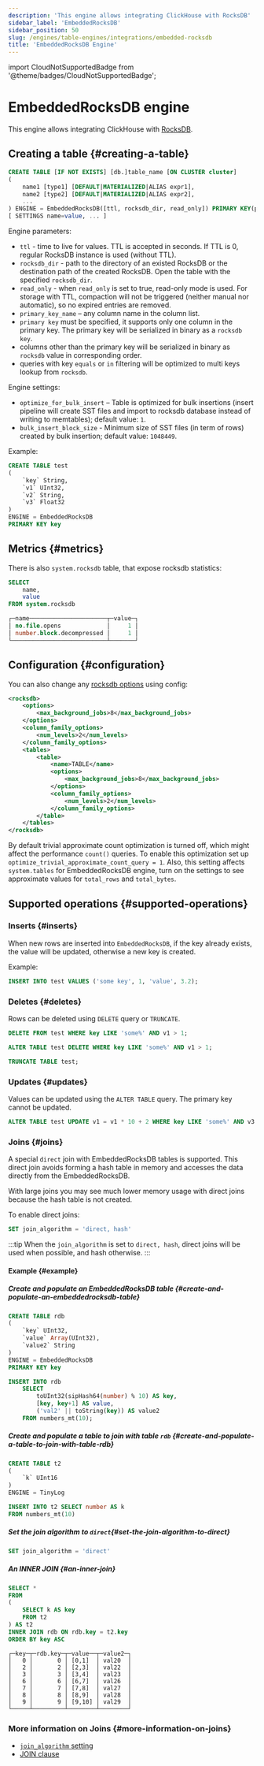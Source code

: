 ```yaml
---
description: 'This engine allows integrating ClickHouse with RocksDB'
sidebar_label: 'EmbeddedRocksDB'
sidebar_position: 50
slug: /engines/table-engines/integrations/embedded-rocksdb
title: 'EmbeddedRocksDB Engine'
---
```


import CloudNotSupportedBadge from '@theme/badges/CloudNotSupportedBadge';

# EmbeddedRocksDB engine

<CloudNotSupportedBadge />

This engine allows integrating ClickHouse with [RocksDB](http://rocksdb.org/).

## Creating a table {#creating-a-table}

```sql
CREATE TABLE [IF NOT EXISTS] [db.]table_name [ON CLUSTER cluster]
(
    name1 [type1] [DEFAULT|MATERIALIZED|ALIAS expr1],
    name2 [type2] [DEFAULT|MATERIALIZED|ALIAS expr2],
    ...
) ENGINE = EmbeddedRocksDB([ttl, rocksdb_dir, read_only]) PRIMARY KEY(primary_key_name)
[ SETTINGS name=value, ... ]
```

Engine parameters:

- `ttl` - time to live for values. TTL is accepted in seconds. If TTL is 0, regular RocksDB instance is used (without TTL).
- `rocksdb_dir` - path to the directory of an existed RocksDB or the destination path of the created RocksDB. Open the table with the specified `rocksdb_dir`.
- `read_only` - when `read_only` is set to true, read-only mode is used. For storage with TTL, compaction will not be triggered (neither manual nor automatic), so no expired entries are removed.
- `primary_key_name` – any column name in the column list.
- `primary key` must be specified, it supports only one column in the primary key. The primary key will be serialized in binary as a `rocksdb key`.
- columns other than the primary key will be serialized in binary as `rocksdb` value in corresponding order.
- queries with key `equals` or `in` filtering will be optimized to multi keys lookup from `rocksdb`.

Engine settings:

- `optimize_for_bulk_insert` – Table is optimized for bulk insertions (insert pipeline will create SST files and import to rocksdb database instead of writing to memtables); default value: `1`.
- `bulk_insert_block_size` - Minimum size of SST files (in term of rows) created by bulk insertion; default value: `1048449`.

Example:

```sql
CREATE TABLE test
(
    `key` String,
    `v1` UInt32,
    `v2` String,
    `v3` Float32
)
ENGINE = EmbeddedRocksDB
PRIMARY KEY key
```

## Metrics {#metrics}

There is also `system.rocksdb` table, that expose rocksdb statistics:

```sql
SELECT
    name,
    value
FROM system.rocksdb

┌─name──────────────────────┬─value─┐
│ no.file.opens             │     1 │
│ number.block.decompressed │     1 │
└───────────────────────────┴───────┘
```

## Configuration {#configuration}

You can also change any [rocksdb options](https://github.com/facebook/rocksdb/wiki/Option-String-and-Option-Map) using config:

```xml
<rocksdb>
    <options>
        <max_background_jobs>8</max_background_jobs>
    </options>
    <column_family_options>
        <num_levels>2</num_levels>
    </column_family_options>
    <tables>
        <table>
            <name>TABLE</name>
            <options>
                <max_background_jobs>8</max_background_jobs>
            </options>
            <column_family_options>
                <num_levels>2</num_levels>
            </column_family_options>
        </table>
    </tables>
</rocksdb>
```

By default trivial approximate count optimization is turned off, which might affect the performance `count()` queries. To enable this
optimization set up `optimize_trivial_approximate_count_query = 1`. Also, this setting affects `system.tables` for EmbeddedRocksDB engine,
turn on the settings to see approximate values for `total_rows` and `total_bytes`.

## Supported operations {#supported-operations}

### Inserts {#inserts}

When new rows are inserted into `EmbeddedRocksDB`, if the key already exists, the value will be updated, otherwise a new key is created.

Example:

```sql
INSERT INTO test VALUES ('some key', 1, 'value', 3.2);
```

### Deletes {#deletes}

Rows can be deleted using `DELETE` query or `TRUNCATE`.

```sql
DELETE FROM test WHERE key LIKE 'some%' AND v1 > 1;
```

```sql
ALTER TABLE test DELETE WHERE key LIKE 'some%' AND v1 > 1;
```

```sql
TRUNCATE TABLE test;
```

### Updates {#updates}

Values can be updated using the `ALTER TABLE` query. The primary key cannot be updated.

```sql
ALTER TABLE test UPDATE v1 = v1 * 10 + 2 WHERE key LIKE 'some%' AND v3 > 3.1;
```

### Joins {#joins}

A special `direct` join with EmbeddedRocksDB tables is supported.
This direct join avoids forming a hash table in memory and accesses
the data directly from the EmbeddedRocksDB.

With large joins you may see much lower memory usage with direct joins
because the hash table is not created.

To enable direct joins:

```sql
SET join_algorithm = 'direct, hash'
```

:::tip
When the `join_algorithm` is set to `direct, hash`, direct joins will be used
when possible, and hash otherwise.
:::

#### Example {#example}

##### Create and populate an EmbeddedRocksDB table {#create-and-populate-an-embeddedrocksdb-table}

```sql
CREATE TABLE rdb
(
    `key` UInt32,
    `value` Array(UInt32),
    `value2` String
)
ENGINE = EmbeddedRocksDB
PRIMARY KEY key
```

```sql
INSERT INTO rdb
    SELECT
        toUInt32(sipHash64(number) % 10) AS key,
        [key, key+1] AS value,
        ('val2' || toString(key)) AS value2
    FROM numbers_mt(10);
```

##### Create and populate a table to join with table `rdb` {#create-and-populate-a-table-to-join-with-table-rdb}

```sql
CREATE TABLE t2
(
    `k` UInt16
)
ENGINE = TinyLog
```

```sql
INSERT INTO t2 SELECT number AS k
FROM numbers_mt(10)
```

##### Set the join algorithm to `direct`{#set-the-join-algorithm-to-direct}

```sql
SET join_algorithm = 'direct'
```

##### An INNER JOIN {#an-inner-join}

```sql
SELECT *
FROM
(
    SELECT k AS key
    FROM t2
) AS t2
INNER JOIN rdb ON rdb.key = t2.key
ORDER BY key ASC
```

```response
┌─key─┬─rdb.key─┬─value──┬─value2─┐
│   0 │       0 │ [0,1]  │ val20  │
│   2 │       2 │ [2,3]  │ val22  │
│   3 │       3 │ [3,4]  │ val23  │
│   6 │       6 │ [6,7]  │ val26  │
│   7 │       7 │ [7,8]  │ val27  │
│   8 │       8 │ [8,9]  │ val28  │
│   9 │       9 │ [9,10] │ val29  │
└─────┴─────────┴────────┴────────┘
```

### More information on Joins {#more-information-on-joins}

- [`join_algorithm` setting](/operations/settings/settings.md#join_algorithm)
- [JOIN clause](/sql-reference/statements/select/join.md)
